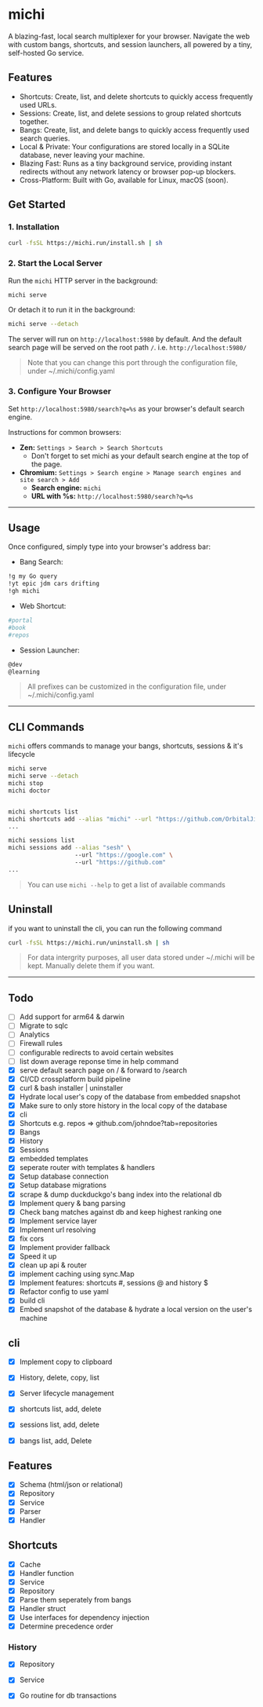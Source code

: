 # michi

A blazing-fast, local search multiplexer for your browser. Navigate the web with custom bangs, shortcuts, and session launchers, all powered by a tiny, self-hosted Go service.

## Features
- Shortcuts: Create, list, and delete shortcuts to quickly access frequently used URLs.
- Sessions: Create, list, and delete sessions to group related shortcuts together.
- Bangs: Create, list, and delete bangs to quickly access frequently used search queries.
- Local & Private: Your configurations are stored locally in a SQLite database, never leaving your machine.
- Blazing Fast: Runs as a tiny background service, providing instant redirects without any network latency or browser pop-up blockers.
- Cross-Platform: Built with Go, available for Linux, macOS (soon).

## Get Started

### 1. Installation

```bash
curl -fsSL https://michi.run/install.sh | sh
```

### 2. Start the Local Server

Run the `michi` HTTP server in the background:

```bash
michi serve
```

Or detach it to run it in the background:

```bash
michi serve --detach
```

The server will run on `http://localhost:5980` by default. And the default search page will be served on the root path `/`.
i.e. `http://localhost:5980/`

> Note that you can change this port through the configuration file, under ~/.michi/config.yaml

### 3. Configure Your Browser

Set `http://localhost:5980/search?q=%s` as your browser's default search engine.

Instructions for common browsers:
*   **Zen:** `Settings > Search > Search Shortcuts`
    *  Don't forget to set michi as your default search engine at the top of the page. 
*   **Chromium:** `Settings > Search engine > Manage search engines and site search > Add`
    *   **Search engine:** `michi`
    *   **URL with %s:** `http://localhost:5980/search?q=%s`
---

## Usage

Once configured, simply type into your browser's address bar:

- Bang Search:
```bash
!g my Go query
!yt epic jdm cars drifting
!gh michi
```

- Web Shortcut:
```bash 
#portal
#book
#repos
```

- Session Launcher:
```bash
@dev 
@learning
```

> All prefixes can be customized in the configuration file, under ~/.michi/config.yaml
---

## CLI Commands

`michi` offers commands to manage your bangs, shortcuts, sessions & it's lifecycle

```bash
michi serve
michi serve --detach
michi stop
michi doctor


michi shortcuts list 
michi shortcuts add --alias "michi" --url "https://github.com/OrbitalJin/michi"
...

michi sessions list 
michi sessions add --alias "sesh" \ 
                   --url "https://google.com" \ 
                   --url "https://github.com" 
...
```
> You can use `michi --help` to get a list of available commands

## Uninstall

if you want to uninstall the cli, you can run the following command

```bash
curl -fsSL https://michi.run/uninstall.sh | sh
```

> For data intergrity purposes, all user data stored under ~/.michi will be kept. Manually delete them if you want.

---

## Todo
- [ ] Add support for arm64 & darwin
- [ ] Migrate to sqlc
- [ ] Analytics
- [ ] Firewall rules
- [ ] configurable redirects to avoid certain websites
- [ ] list down average reponse time in help command
- [x] serve default search page on / & forward to /search
- [x] CI/CD crossplatform build pipeline
- [x] curl & bash installer | uninstaller
- [x] Hydrate local user's copy of the database from embedded snapshot
- [x] Make sure to only store history in the local copy of the database
- [x] cli
- [x] Shortcuts e.g. repos => github.com/johndoe?tab=repositories
- [x] Bangs
- [x] History
- [x] Sessions
- [x] embedded templates
- [x] seperate router with templates & handlers
- [x] Setup database connection
- [x] Setup database migrations
- [x] scrape & dump duckduckgo's bang index into the relational db
- [x] Implement query & bang parsing 
- [x] Check bang matches against db and keep highest ranking one 
- [x] Implement service layer 
- [x] Implement url resolving
- [x] fix cors
- [x] Implement provider fallback
- [x] Speed it up
- [x] clean up api & router
- [x] implement caching using sync.Map
- [x] Implement features: shortcuts #, sessions @ and history $
- [x] Refactor config to use yaml 
- [x] build cli
- [x] Embed snapshot of the database & hydrate a local version on the user's machine

## cli 
- [x] Implement copy to clipboard
- [x] History, delete, copy, list 
- [x] Server lifecycle management
- [x] shortcuts list, add, delete
- [x] sessions list, add, delete
- [x] bangs list, add, Delete


## Features 
- [x] Schema (html/json or relational)
- [x] Repository
- [x] Service
- [x] Parser
- [x] Handler

## Shortcuts
- [x] Cache
- [x] Handler function
- [x] Service
- [x] Repository
- [x] Parse them seperately from bangs
- [x] Handler struct
- [x] Use interfaces for dependency injection
- [x] Determine precedence order

### History
- [x] Repository
- [x] Service
- [x] Go routine for db transactions

